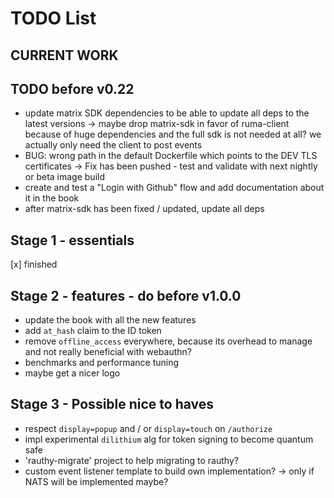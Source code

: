 # TODO List

## CURRENT WORK

## TODO before v0.22

- update matrix SDK dependencies to be able to update all deps to the latest versions
  -> maybe drop matrix-sdk in favor of ruma-client because of huge dependencies and the full sdk is
  not needed at all? we actually only need the client to post events
- BUG: wrong path in the default Dockerfile which points to the DEV TLS certificates
  -> Fix has been pushed - test and validate with next nightly or beta image build
- create and test a "Login with Github" flow and add documentation about it in the book
- after matrix-sdk has been fixed / updated, update all deps

## Stage 1 - essentials

[x] finished

## Stage 2 - features - do before v1.0.0

- update the book with all the new features
- add `at_hash` claim to the ID token
- remove `offline_access` everywhere, because its overhead to manage and not really beneficial with webauthn?
- benchmarks and performance tuning
- maybe get a nicer logo

## Stage 3 - Possible nice to haves

- respect `display=popup` and / or `display=touch` on `/authorize`
- impl experimental `dilithium` alg for token signing to become quantum safe
- 'rauthy-migrate' project to help migrating to rauthy?
- custom event listener template to build own implementation? -> only if NATS will be implemented maybe?
